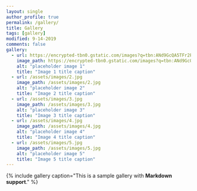 ```yaml
---
layout: single
author_profile: true
permalink: /gallery/
title: Gallery
tags: [gallery]
modified: 9-14-2019
comments: false
gallery:
  - url: https://encrypted-tbn0.gstatic.com/images?q=tbn:ANd9GcQA5TFr2P4Shfl2xEc1R-nbZw_9DosQThOJYw&s
    image_path: https://encrypted-tbn0.gstatic.com/images?q=tbn:ANd9GcQA5TFr2P4Shfl2xEc1R-nbZw_9DosQThOJYw&s
    alt: "placeholder image 1"
    title: "Image 1 title caption"
  - url: /assets/images/2.jpg
    image_path: /assets/images/2.jpg
    alt: "placeholder image 2"
    title: "Image 2 title caption"
  - url: /assets/images/3.jpg
    image_path: /assets/images/3.jpg
    alt: "placeholder image 3"
    title: "Image 3 title caption"  
  - url: /assets/images/4.jpg
    image_path: /assets/images/4.jpg
    alt: "placeholder image 4"
    title: "Image 4 title caption"
  - url: /assets/images/5.jpg
    image_path: /assets/images/5.jpg
    alt: "placeholder image 5"
    title: "Image 5 title caption"    
---
```


{% include gallery caption="This is a sample gallery with **Markdown support**." %}

